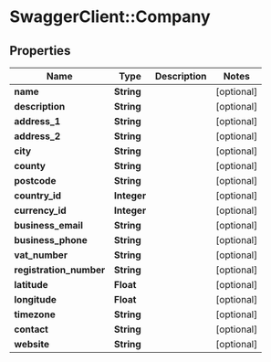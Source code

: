 # SwaggerClient::Company

## Properties
Name | Type | Description | Notes
------------ | ------------- | ------------- | -------------
**name** | **String** |  | [optional] 
**description** | **String** |  | [optional] 
**address_1** | **String** |  | [optional] 
**address_2** | **String** |  | [optional] 
**city** | **String** |  | [optional] 
**county** | **String** |  | [optional] 
**postcode** | **String** |  | [optional] 
**country_id** | **Integer** |  | [optional] 
**currency_id** | **Integer** |  | [optional] 
**business_email** | **String** |  | [optional] 
**business_phone** | **String** |  | [optional] 
**vat_number** | **String** |  | [optional] 
**registration_number** | **String** |  | [optional] 
**latitude** | **Float** |  | [optional] 
**longitude** | **Float** |  | [optional] 
**timezone** | **String** |  | [optional] 
**contact** | **String** |  | [optional] 
**website** | **String** |  | [optional] 


